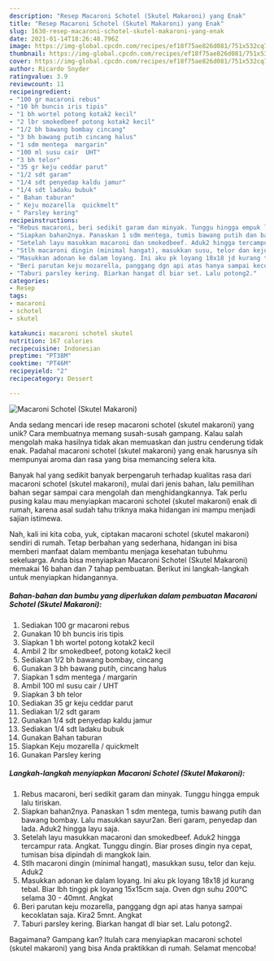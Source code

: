 ```yaml
---
description: "Resep Macaroni Schotel (Skutel Makaroni) yang Enak"
title: "Resep Macaroni Schotel (Skutel Makaroni) yang Enak"
slug: 1630-resep-macaroni-schotel-skutel-makaroni-yang-enak
date: 2021-01-14T18:26:48.796Z
image: https://img-global.cpcdn.com/recipes/ef18f75ae826d081/751x532cq70/macaroni-schotel-skutel-makaroni-foto-resep-utama.jpg
thumbnail: https://img-global.cpcdn.com/recipes/ef18f75ae826d081/751x532cq70/macaroni-schotel-skutel-makaroni-foto-resep-utama.jpg
cover: https://img-global.cpcdn.com/recipes/ef18f75ae826d081/751x532cq70/macaroni-schotel-skutel-makaroni-foto-resep-utama.jpg
author: Ricardo Snyder
ratingvalue: 3.9
reviewcount: 11
recipeingredient:
- "100 gr macaroni rebus"
- "10 bh buncis iris tipis"
- "1 bh wortel potong kotak2 kecil"
- "2 lbr smokedbeef potong kotak2 kecil"
- "1/2 bh bawang bombay cincang"
- "3 bh bawang putih cincang halus"
- "1 sdm mentega  margarin"
- "100 ml susu cair  UHT"
- "3 bh telor"
- "35 gr keju ceddar parut"
- "1/2 sdt garam"
- "1/4 sdt penyedap kaldu jamur"
- "1/4 sdt ladaku bubuk"
- " Bahan taburan"
- " Keju mozarella  quickmelt"
- " Parsley kering"
recipeinstructions:
- "Rebus macaroni, beri sedikit garam dan minyak. Tunggu hingga empuk lalu tiriskan."
- "Siapkan bahan2nya. Panaskan 1 sdm mentega, tumis bawang putih dan bawang bombay. Lalu masukkan sayur2an. Beri garam, penyedap dan lada. Aduk2 hingga layu saja."
- "Setelah layu masukkan macaroni dan smokedbeef. Aduk2 hingga tercampur rata. Angkat. Tunggu dingin. Biar proses dingin nya cepat, tumisan bisa dipindah di mangkok lain."
- "Stlh macaroni dingin (minimal hangat), masukkan susu, telor dan keju. Aduk2"
- "Masukkan adonan ke dalam loyang. Ini aku pk loyang 18x18 jd kurang tebal. Biar lbh tinggi pk loyang 15x15cm saja. Oven dgn suhu 200°C selama 30 - 40mnt. Angkat"
- "Beri parutan keju mozarella, panggang dgn api atas hanya sampai kecoklatan saja. Kira2 5mnt. Angkat"
- "Taburi parsley kering. Biarkan hangat dl biar set. Lalu potong2."
categories:
- Resep
tags:
- macaroni
- schotel
- skutel

katakunci: macaroni schotel skutel 
nutrition: 167 calories
recipecuisine: Indonesian
preptime: "PT38M"
cooktime: "PT46M"
recipeyield: "2"
recipecategory: Dessert

---
```



![Macaroni Schotel (Skutel Makaroni)](https://img-global.cpcdn.com/recipes/ef18f75ae826d081/751x532cq70/macaroni-schotel-skutel-makaroni-foto-resep-utama.jpg)

Anda sedang mencari ide resep macaroni schotel (skutel makaroni) yang unik? Cara membuatnya memang susah-susah gampang. Kalau salah mengolah maka hasilnya tidak akan memuaskan dan justru cenderung tidak enak. Padahal macaroni schotel (skutel makaroni) yang enak harusnya sih mempunyai aroma dan rasa yang bisa memancing selera kita.



Banyak hal yang sedikit banyak berpengaruh terhadap kualitas rasa dari macaroni schotel (skutel makaroni), mulai dari jenis bahan, lalu pemilihan bahan segar sampai cara mengolah dan menghidangkannya. Tak perlu pusing kalau mau menyiapkan macaroni schotel (skutel makaroni) enak di rumah, karena asal sudah tahu triknya maka hidangan ini mampu menjadi sajian istimewa.


Nah, kali ini kita coba, yuk, ciptakan macaroni schotel (skutel makaroni) sendiri di rumah. Tetap berbahan yang sederhana, hidangan ini bisa memberi manfaat dalam membantu menjaga kesehatan tubuhmu sekeluarga. Anda bisa menyiapkan Macaroni Schotel (Skutel Makaroni) memakai 16 bahan dan 7 tahap pembuatan. Berikut ini langkah-langkah untuk menyiapkan hidangannya.

<!--inarticleads1-->

##### Bahan-bahan dan bumbu yang diperlukan dalam pembuatan Macaroni Schotel (Skutel Makaroni):

1. Sediakan 100 gr macaroni rebus
1. Gunakan 10 bh buncis iris tipis
1. Siapkan 1 bh wortel potong kotak2 kecil
1. Ambil 2 lbr smokedbeef, potong kotak2 kecil
1. Sediakan 1/2 bh bawang bombay, cincang
1. Gunakan 3 bh bawang putih, cincang halus
1. Siapkan 1 sdm mentega / margarin
1. Ambil 100 ml susu cair / UHT
1. Siapkan 3 bh telor
1. Sediakan 35 gr keju ceddar parut
1. Sediakan 1/2 sdt garam
1. Gunakan 1/4 sdt penyedap kaldu jamur
1. Sediakan 1/4 sdt ladaku bubuk
1. Gunakan  Bahan taburan
1. Siapkan  Keju mozarella / quickmelt
1. Gunakan  Parsley kering




<!--inarticleads2-->

##### Langkah-langkah menyiapkan Macaroni Schotel (Skutel Makaroni):

1. Rebus macaroni, beri sedikit garam dan minyak. Tunggu hingga empuk lalu tiriskan.
1. Siapkan bahan2nya. Panaskan 1 sdm mentega, tumis bawang putih dan bawang bombay. Lalu masukkan sayur2an. Beri garam, penyedap dan lada. Aduk2 hingga layu saja.
1. Setelah layu masukkan macaroni dan smokedbeef. Aduk2 hingga tercampur rata. Angkat. Tunggu dingin. Biar proses dingin nya cepat, tumisan bisa dipindah di mangkok lain.
1. Stlh macaroni dingin (minimal hangat), masukkan susu, telor dan keju. Aduk2
1. Masukkan adonan ke dalam loyang. Ini aku pk loyang 18x18 jd kurang tebal. Biar lbh tinggi pk loyang 15x15cm saja. Oven dgn suhu 200°C selama 30 - 40mnt. Angkat
1. Beri parutan keju mozarella, panggang dgn api atas hanya sampai kecoklatan saja. Kira2 5mnt. Angkat
1. Taburi parsley kering. Biarkan hangat dl biar set. Lalu potong2.




Bagaimana? Gampang kan? Itulah cara menyiapkan macaroni schotel (skutel makaroni) yang bisa Anda praktikkan di rumah. Selamat mencoba!
